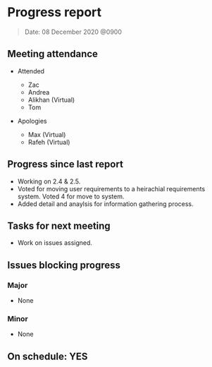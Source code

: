 <!-- File name must be Year-Month-Date.md
e.g. 2020-10-12.md -->

<!--One report per week Minimum!-->
# Progress report

> Date: 08 December 2020 @0900

<!--Names of those who attended the meeting, CSV-->
## Meeting attendance

- Attended
  - Zac
  - Andrea
  - Alikhan (Virtual)
  - Tom

- Apologies
  - Max (Virtual)
  - Rafeh (Virtual)

## Progress since last report
<!--What have you done ?-->
<!--Single line bullet point-->
- Working on 2.4 & 2.5.
- Voted for moving user requirements to a heirachial requirements system. Voted 4 for move to system.
- Added detail and anaylsis for information gathering process.

## Tasks for next meeting

<!--What will you do before the next?-->
<!--Single line bullet point-->

- Work on issues assigned.

## Issues blocking progress

### Major

- None

### Minor

- None

<!--Pick one-->
<!--## On schedule: YES-->
<!--## On schedule: NO-->

## On schedule: YES
